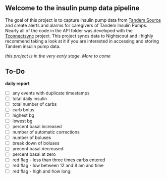 ## Welcome to the insulin pump data pipeline ##

The goal of this project is to capture insulin pump data from [Tandem Source](https://www.tandemdiabetes.com/support-center/software-and-apps/tandem-source/article/tandem-source-account-login) and create alerts and alarms for caregivers of Tandem Insulin Pumps. Nearly all of the code in the API folder was developed with the [Tconnectsync](https://github.com/jwoglom/tconnectsync) project. This project syncs data to Nightscout and I highly recommend taking a look at it if you are interested in accessing and storing Tandem insulin pump data. 

*this project is in the very early stage. More to come* 

## To-Do ##

**daily report**

- [ ] any events with duplicate timestamps
- [ ] total daily insulin
- [ ] total number of carbs
- [ ] carb bolus
- [ ] highest bg
- [ ] lowest bg
- [ ] percent basal increased 
- [ ] number of automatic corrections
- [ ] number of boluses 
- [ ] break down of boluses
- [ ] precent basal decreased 
- [ ] percent basal at zero
- [ ] red flag - less than three times carbs entered
- [ ] red flag - low between 12 and 8 am and time 
- [ ] red flag - high and how long
